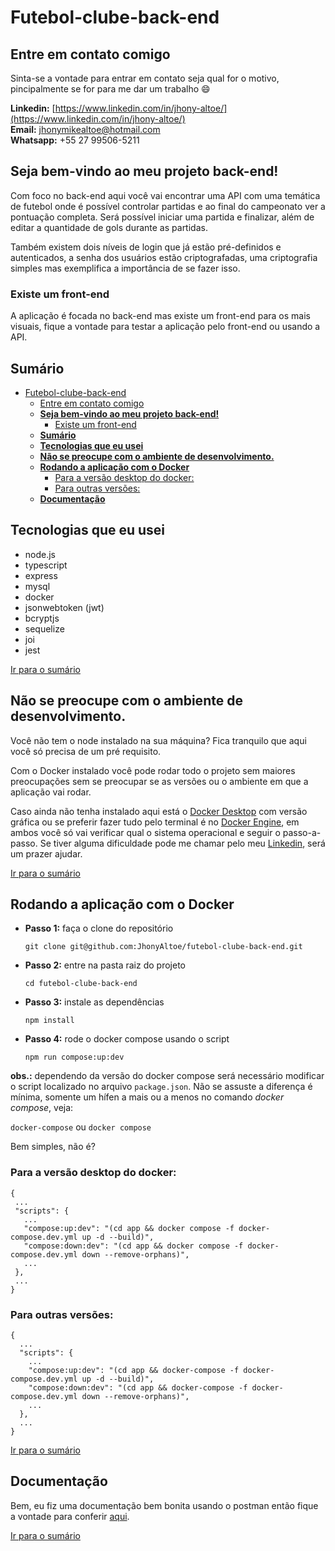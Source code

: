 # Futebol-clube-back-end

## Entre em contato comigo

Sinta-se a vontade para entrar em contato seja qual for o motivo, pincipalmente se for para me dar um trabalho :smile:

**Linkedin:** [https://www.linkedin.com/in/jhony-altoe/](https://www.linkedin.com/in/jhony-altoe/)<br />
**Email:** jhonymikealtoe@hotmail.com<br />
**Whatsapp:** +55 27 99506-5211

## **Seja bem-vindo ao meu projeto back-end!**

Com foco no back-end aqui você vai encontrar uma API com uma temática de futebol onde é possível controlar partidas e ao final do campeonato ver a pontuação completa. Será possível iniciar uma partida e finalizar, além de editar a quantidade de gols durante as partidas.

Também existem dois níveis de login que já estão pré-definidos e autenticados, a senha dos usuários estão criptografadas, uma criptografia simples mas exemplifica a importância de se fazer isso.

### Existe um front-end

A aplicação é focada no back-end mas existe um front-end para os mais visuais, fique a vontade para testar a aplicação pelo front-end ou usando a API.

## **Sumário**
- [Futebol-clube-back-end](#futebol-clube-back-end)
  - [Entre em contato comigo](#entre-em-contato-comigo)
  - [**Seja bem-vindo ao meu projeto back-end!**](#seja-bem-vindo-ao-meu-projeto-back-end)
    - [Existe um front-end](#existe-um-front-end)
  - [**Sumário**](#sumário)
  - [**Tecnologias que eu usei**](#tecnologias-que-eu-usei)
  - [**Não se preocupe com o ambiente de desenvolvimento.**](#não-se-preocupe-com-o-ambiente-de-desenvolvimento)
  - [**Rodando a aplicação com o Docker**](#rodando-a-aplicação-com-o-docker)
    - [Para a versão desktop do docker:](#para-a-versão-desktop-do-docker)
    - [Para outras versões:](#para-outras-versões)
  - [**Documentação**](#documentação)

## **Tecnologias que eu usei**
- node.js
- typescript
- express
- mysql
- docker
- jsonwebtoken (jwt)
- bcryptjs
- sequelize
- joi
- jest

[Ir para o sumário](#sumário)

## **Não se preocupe com o ambiente de desenvolvimento.**

Você não tem o node instalado na sua máquina? Fica tranquilo que aqui você só precisa de um pré requisito.

Com o Docker instalado você pode rodar todo o projeto sem maiores preocupações sem se preocupar se as versões ou o ambiente em que a aplicação vai rodar.

Caso ainda não tenha instalado aqui está o [Docker Desktop](https://docs.docker.com/desktop/) com versão gráfica ou se preferir fazer tudo pelo terminal é no [Docker Engine](https://docs.docker.com/engine/), em ambos você só vai verificar qual o sistema operacional e seguir o passo-a-passo. Se tiver alguma dificuldade pode me chamar pelo meu [Linkedin](https://www.linkedin.com/in/jhony-altoe/), será um prazer ajudar.

[Ir para o sumário](#sumário)

## **Rodando a aplicação com o Docker**

- **Passo 1:** faça o clone do repositório

  `git clone git@github.com:JhonyAltoe/futebol-clube-back-end.git`

- **Passo 2:** entre na pasta raiz do projeto

  `cd futebol-clube-back-end`
  
- **Passo 3:** instale as dependências
 
  `npm install`
 
- **Passo 4:** rode o docker compose usando o script

  `npm run compose:up:dev`

**obs.:** dependendo da versão do docker compose será necessário modificar o script localizado no arquivo `package.json`. Não se assuste a diferença é mínima, somente um hífen a mais ou a menos no comando *docker compose*, veja:

`docker-compose` ou `docker compose`

Bem simples, não é?
  
### Para a versão desktop do docker:
  
 ```  
{ 
  ...
  "scripts": {
    ...
    "compose:up:dev": "(cd app && docker compose -f docker-compose.dev.yml up -d --build)",
    "compose:down:dev": "(cd app && docker compose -f docker-compose.dev.yml down --remove-orphans)",
    ...
  },
  ...
}
 ```
 
### Para outras versões:
  
```  
{ 
  ...
  "scripts": {
    ...
    "compose:up:dev": "(cd app && docker-compose -f docker-compose.dev.yml up -d --build)",
    "compose:down:dev": "(cd app && docker-compose -f docker-compose.dev.yml down --remove-orphans)",
    ...
  },
  ...
}
 ```

[Ir para o sumário](#sumário)

## **Documentação**

Bem, eu fiz uma documentação bem bonita usando o postman então fique a vontade para conferir [aqui](https://documenter.getpostman.com/view/23798069/2s93m61MYC#a4036827-6cd1-4623-a479-619da4e5b722).

[Ir para o sumário](#sumário)